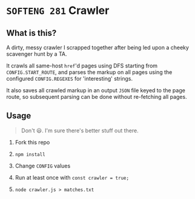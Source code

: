 # `SOFTENG 281` Crawler

## What is this?

A dirty, messy crawler I scrapped together after being led upon a cheeky scavenger hunt by a TA.

It crawls all same-host `href`'d pages using DFS starting from `CONFIG.START_ROUTE`, and parses the markup on all pages using the configured `CONFIG.REGEXES` for 'interesting' strings.

It also saves all crawled markup in an output `JSON` file keyed to the page route, so subsequent parsing can be done without re-fetching all pages.

## Usage

> Don't :smiley:. I'm sure there's better stuff out there.

1. Fork this repo

2. `npm install`

3. Change `CONFIG` values

4. Run at least once with `const crawler = true;`

5. `node crawler.js > matches.txt`
